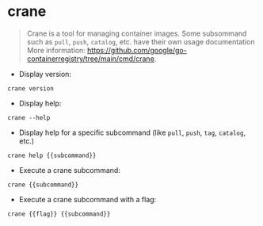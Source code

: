 # crane

> Crane is a tool for managing container images.
> Some subsommand such as `pull`, `push`, `catalog`, etc. have their own usage documentation
> More information: <https://github.com/google/go-containerregistry/tree/main/cmd/crane>.

- Display version:

`crane version`

- Display help:

`crane --help`

- Display help for a specific subcommand (like `pull`, `push`, `tag`, `catalog`, etc.)

`crane help {{subcommand}}`

- Execute a crane subcommand:

`crane {{subcommand}}`

- Execute a crane subcommand with a flag:

`crane {{flag}} {{subcommand}}`
